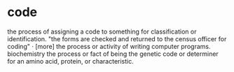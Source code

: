 # code
the process of assigning a code to something for classification or identification. "the forms are checked and returned to the census officer for coding" · [more] the process or activity of writing computer programs. biochemistry the process or fact of being the genetic code or determiner for an amino acid, protein, or characteristic.

